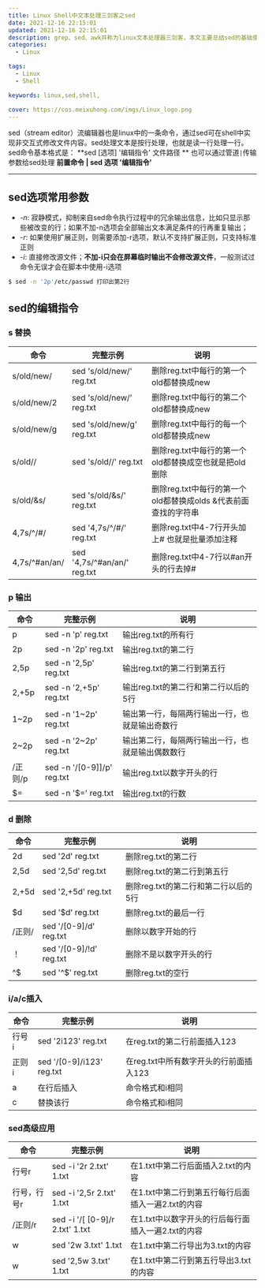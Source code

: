 ```yaml
---
title: Linux Shell中文本处理三剑客之sed
date: 2021-12-16 22:15:01
updated: 2021-12-16 22:15:01
description: grep、sed、awk并称为linux文本处理器三剑客，本文主要总结sed的基础使用方法。
categories: 
  - Linux

tags: 
  - Linux
  - Shell

keywords: linux,sed,shell,

cover: https://cos.meixuhong.com/imgs/Linux_logo.png
---
```


sed（stream editor）流编辑器也是linux中的一条命令，通过sed可在shell中实现非交互式修改文件内容。sed处理文本是按行处理，也就是读一行处理一行。
sed命令基本格式是：
**sed [选项] '编辑指令' 文件路径 **
也可以通过管道`|`传输参数给sed处理 **前置命令 | sed 选项 '编辑指令'**

---

## sed选项常用参数
- *-n*: 寂静模式，抑制来自sed命令执行过程中的冗余输出信息，比如只显示那些被改变的行；如果不加-n选项会全部输出文本满足条件的行再重复输出；
- *-r*: 如果使用扩展正则，则需要添加-r选项，默认不支持扩展正则，只支持标准正则
- *-i*: 直接修改源文件；**不加-i只会在屏幕临时输出不会修改源文件**，一般测试过命令无误才会在脚本中使用-i选项

```bash
$ sed -n '2p'/etc/passwd 打印出第2行
```

## sed的编辑指令

### s 替换

| 命令                                                         | 完整示例                  | 说明                                                         |
| ------------------------------------------------------------ | ------------------------- | ------------------------------------------------------------ |
| s/old/new/                                                   | sed 's/old/new/' reg.txt | 删除reg.txt中每行的第一个old都替换成new                 |
| s/old/new/2                                                  | sed 's/old/new/' reg.txt | 删除reg.txt中每行的第二个old都替换成new                 |
| s/old/new/g                                                  | sed 's/old/new/g' reg.txt | 删除reg.txt中每行的每一个old都替换成new                 |
| s/old//                                                      | sed 's/old//' reg.txt | 删除reg.txt中每行的第一个old都替换成空也就是把old删除   |
| s/old/&s/                                                    | sed 's/old/&s/' reg.txt | 删除reg.txt中每行的第一个old都替换成olds &代表前面查找的字符串 |
| 4,7s/^/#/                                                   | sed '4,7s/^/#/' reg.txt | 删除reg.txt中4-7行开头加上# 也就是批量添加注释              |
| 4,7s/^#an/an/                                               | sed '4,7s/^#an/an/' reg.txt | 删除reg.txt中4-7行以#an开头的行去掉#                        |

### p 输出

| 命令    | 完整示例                   | 说明                                             |
| ------- | -------------------------- | ------------------------------------------------ |
| p       | sed -n 'p' reg.txt         | 输出reg.txt的所有行                              |
| 2p      | sed -n '2p' reg.txt        | 输出reg.txt的第二行                              |
| 2,5p    | sed -n '2,5p' reg.txt      | 输出reg.txt的第二行到第五行                      |
| 2,+5p   | sed -n '2,+5p' reg.txt     | 输出reg.txt的第二行和第二行以后的5行             |
| 1~2p    | sed -n '1~2p' reg.txt      | 输出第一行，每隔两行输出一行，也就是输出奇数行   |
| 2~2p    | sed -n '2~2p' reg.txt      | 输出第二行，每隔两行输出一行，也就是输出偶数数行 |
| /正则/p | sed -n '/[0-9]]/p' reg.txt | 输出reg.txt以数字开头的行                        |
| $=      | sed -n '$=' reg.txt        | 输出reg.txt的行数                                |

### d 删除

| 命令   | 完整示例                | 说明                                 |
| ------ | ----------------------- | ------------------------------------ |
| 2d     | sed '2d' reg.txt        | 删除reg.txt的第二行                  |
| 2,5d   | sed '2,5d' reg.txt      | 删除reg.txt的第二行到第五行          |
| 2,+5d  | sed '2,+5d' reg.txt     | 删除reg.txt的第二行和第二行以后的5行 |
| $d     | sed '$d' reg.txt        | 删除reg.txt的最后一行                |
| /正则/ | sed '/[0-9]/d' reg.txt  | 删除以数字开始的行                   |
| ！     | sed '/[0-9]/!d' reg.txt | 删除不是以数字开头的行               |
| ^$     | sed '^$' reg.txt        | 删除reg.txt的空行                    |

### i/a/c插入

| 命令   | 完整示例                  | 说明                                   |
| ------ | ------------------------- | -------------------------------------- |
| 行号 i | sed '2i123' reg.txt       | 在reg.txt的第二行前面插入123           |
| 正则 i | sed '/[0-9]/i123' reg.txt | 在reg.txt中所有数字开头的行前面插入123 |
| a      | 在行后插入                | 命令格式和i相同                        |
| c      | 替换该行                  | 命令格式和i相同                        |

### sed高级应用

| 命令        | 完整示例                         | 说明                                               |
| ----------- | -------------------------------- | -------------------------------------------------- |
| 行号r       | sed -i '2r 2.txt' 1.txt          | 在1.txt中第二行后面插入2.txt的内容                 |
| 行号，行号r | sed -i '2,5r 2.txt' 1.txt        | 在1.txt中第二行到第五行每行后面插入一遍2.txt的内容 |
| /正则/r     | sed -i  '/[ [0-9]/r 2.txt' 1.txt | 在1.txt中以数字开头的行后每行面插入一遍2.txt的内容 |
| w           | sed  '2w 3.txt' 1.txt            | 在1.txt中第二行导出为3.txt的内容                   |
| w           | sed  '2,5w 3.txt' 1.txt          | 在1.txt中第二行到第五行导出3.txt的内容             |
